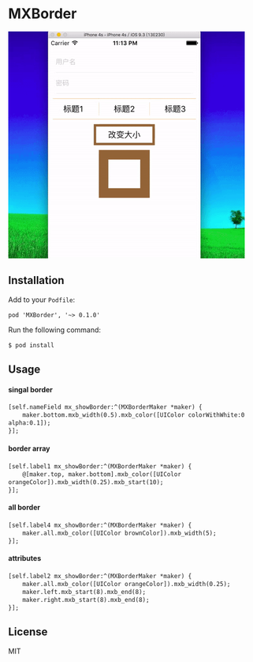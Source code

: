 # MXBorder

![ss](1.gif)

## Installation

Add to your `Podfile`:

	pod 'MXBorder', '~> 0.1.0'
	
Run the following command:

	$ pod install

## Usage

#### singal border

	[self.nameField mx_showBorder:^(MXBorderMaker *maker) {
		maker.bottom.mxb_width(0.5).mxb_color([UIColor colorWithWhite:0 alpha:0.1]);
	}];
   	
#### border array

	[self.label1 mx_showBorder:^(MXBorderMaker *maker) {
		@[maker.top, maker.bottom].mxb_color([UIColor orangeColor]).mxb_width(0.25).mxb_start(10);
	}];
	
#### all border

    [self.label4 mx_showBorder:^(MXBorderMaker *maker) {
        maker.all.mxb_color([UIColor brownColor]).mxb_width(5);
    }];
    
#### attributes

    [self.label2 mx_showBorder:^(MXBorderMaker *maker) {
        maker.all.mxb_color([UIColor orangeColor]).mxb_width(0.25);
        maker.left.mxb_start(8).mxb_end(8);
        maker.right.mxb_start(8).mxb_end(8);
    }];
    
## License

MIT